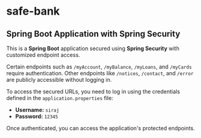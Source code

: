 # safe-bank

## Spring Boot Application with Spring Security

This is a **Spring Boot** application secured using **Spring Security** with customized endpoint access.

Certain endpoints such as `/myAccount`, `/myBalance`, `/myLoans`, and `/myCards` require authentication. Other endpoints like `/notices`, `/contact`, and `/error` are publicly accessible without logging in.

To access the secured URLs, you need to log in using the credentials defined in the `application.properties` file:

- **Username:** `siraj`
- **Password:** `12345`

Once authenticated, you can access the application's protected endpoints.
